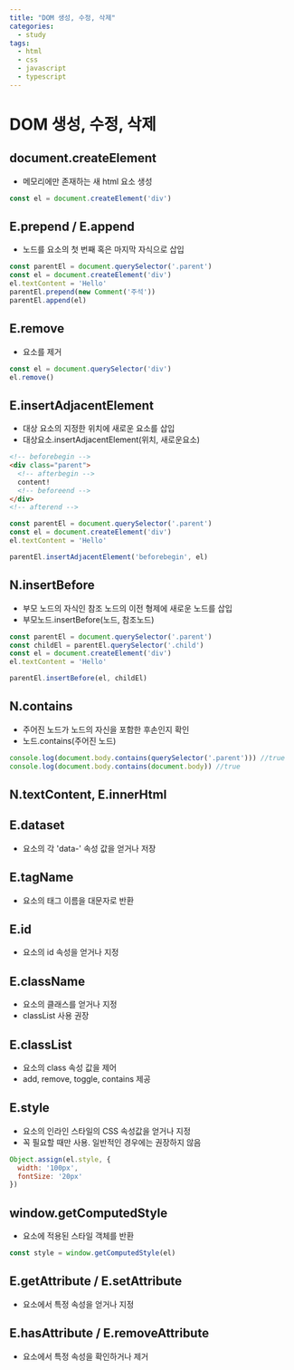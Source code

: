 ```yaml
---
title: "DOM 생성, 수정, 삭제"
categories:
  - study
tags:
  - html
  - css
  - javascript
  - typescript
---
```


# DOM 생성, 수정, 삭제

## document.createElement
- 메모리에만 존재하는 새 html 요소 생성

```javascript
const el = document.createElement('div')
```

## E.prepend / E.append
- 노드를 요소의 첫 번째 혹은 마지막 자식으로 삽입

```javascript
const parentEl = document.querySelector('.parent')
const el = document.createElement('div')
el.textContent = 'Hello'
parentEl.prepend(new Comment('주석'))
parentEl.append(el)
```

## E.remove
- 요소를 제거

```javascript
const el = document.querySelector('div')
el.remove()
```

## E.insertAdjacentElement
- 대상 요소의 지정한 위치에 새로운 요소를 삽입
- 대상요소.insertAdjacentElement(위치, 새로운요소)

```html
<!-- beforebegin -->
<div class="parent">
  <!-- afterbegin -->
  content!
  <!-- beforeend -->
</div>
<!-- afterend -->
```

```javascript
const parentEl = document.querySelector('.parent')
const el = document.createElement('div')
el.textContent = 'Hello'

parentEl.insertAdjacentElement('beforebegin', el)
```

## N.insertBefore
- 부모 노드의 자식인 참조 노드의 이전 형제에 새로운 노드를 삽입
- 부모노드.insertBefore(노드, 참조노드)

```javascript
const parentEl = document.querySelector('.parent')
const childEl = parentEl.querySelector('.child')
const el = document.createElement('div')
el.textContent = 'Hello'

parentEl.insertBefore(el, childEl)
```

## N.contains
- 주어진 노드가 노드의 자신을 포함한 후손인지 확인
- 노드.contains(주어진 노드)

```javascript
console.log(document.body.contains(querySelector('.parent'))) //true
console.log(document.body.contains(document.body)) //true
```

## N.textContent, E.innerHtml

## E.dataset
- 요소의 각 'data-' 속성 값을 얻거나 저장

## E.tagName
- 요소의 태그 이름을 대문자로 반환

## E.id
- 요소의 id 속성을 얻거나 지정

## E.className
- 요소의 클래스를 얻거나 지정
- classList 사용 권장

## E.classList
- 요소의 class 속성 값을 제어
- add, remove, toggle, contains 제공

## E.style
- 요소의 인라인 스타일의 CSS 속성값을 얻거나 지정
- 꼭 필요할 때만 사용. 일반적인 경우에는 권장하지 않음

```javascript
Object.assign(el.style, {
  width: '100px',
  fontSize: '20px'
})
```

## window.getComputedStyle
- 요소에 적용된 스타일 객체를 반환

```javascript
const style = window.getComputedStyle(el)
```

## E.getAttribute / E.setAttribute
- 요소에서 특정 속성을 얻거나 지정

## E.hasAttribute / E.removeAttribute
- 요소에서 특정 속성을 확인하거나 제거